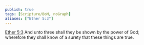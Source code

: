 ```yaml
---
publish: true
tags: [Scripture/BoM, noGraph]
aliases: ["Ether 5:3"]
---
```

[Ether 5:3](https://churchofjesuschrist.org/study/scriptures/bofm/ether/5?lang=eng&id=p3#p3) And unto three shall they be shown by the power of God; wherefore they shall know of a surety that these things are true.
